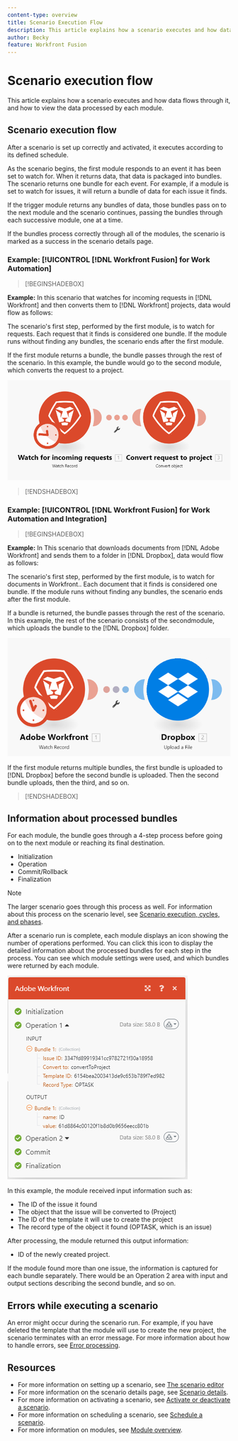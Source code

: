 ```yaml
---
content-type: overview
title: Scenario Execution Flow
description: This article explains how a scenario executes and how data flows through it. It also explains where you can find information about your processed data and how to read it.
author: Becky
feature: Workfront Fusion
---
```

# Scenario execution flow

<!--audited: 09/2024-->

This article explains how a scenario executes and how data flows through it, and how to view the data processed by each module.

## Scenario execution flow

After a scenario is set up correctly and activated, it executes according to its defined schedule.

As the scenario begins, the first module responds to an event it has been set to watch for. When it returns data, that data is packaged into bundles. The scenario returns one bundle for each event. For example, if a module is set to watch for issues, it will return a bundle of data for each issue it finds. 

If the trigger module returns any bundles of data, those bundles pass on to the next module and the scenario continues, passing the bundles through each successive module, one at a time.

If the bundles process correctly through all of the modules, the scenario is marked as a success in the scenario details page.

### Example: [!UICONTROL [!DNL Workfront Fusion] for Work Automation]

>[!BEGINSHADEBOX]

**Example:** In this scenario that watches for incoming requests in [!DNL Workfront] and then converts them to [!DNL Workfront] projects, data would flow as follows:

The scenario's first step, performed by the first module, is to watch for requests. Each request that it finds is considered one bundle. If the module runs without finding any bundles, the scenario ends after the first module.

If the first module returns a bundle, the bundle passes through the rest of the scenario. In this example, the bundle would go to the second module, which converts the request to a project.

![](assets/example-execution-flow-wf-only.png)

>[!ENDSHADEBOX]

### Example: [!UICONTROL [!DNL Workfront Fusion] for Work Automation and Integration]

>[!BEGINSHADEBOX]

**Example:** In This scenario that downloads documents from [!DNL Adobe Workfront] and sends them to a folder in [!DNL Dropbox], data would flow as follows:

The scenario's first step, performed by the first module, is to watch for documents in Workfront.. Each document that it finds is considered one bundle. If the module runs without finding any bundles, the scenario ends after the first module.

If a bundle is returned, the bundle passes through the rest of the scenario. In this example, the rest of the scenario consists of the secondmodule, which uploads the bundle to the [!DNL Dropbox] folder.

![](assets/example-execution-flow-wf-dropbox.png)

If the first module returns multiple bundles, the first bundle is uploaded to [!DNL Dropbox] before the second bundle is uploaded. Then the second bundle uploads, then the third, and so on.

>[!ENDSHADEBOX]

## Information about processed bundles

For each module, the bundle goes through a 4-step process before going on to the next module or reaching its final destination. 

* Initialization
* Operation
* Commit/Rollback
* Finalization

>[!NOTE]
>
>The larger scenario goes through this process as well. For information about this process on the scenario level, see [Scenario execution, cycles, and phases](/help/workfront-fusion/references/scenarios/scenario-execution-cycles-phases.md).

After a scenario run is complete, each module displays an icon showing the number of operations performed. You can click this icon to display the detailed information about the processed bundles for each step in the process. You can see which module settings were used, and which bundles were returned by each module.

![](assets/Info-processed-bundles.png)

In this example, the module received input information such as:

* The ID of the issue it found
* The object that the issue will be converted to (Project)
* The ID of the template it will use to create the project
* The record type of the object it found (OPTASK, which is an issue)

After processing, the module returned this output information:

* ID of the newly created project.

If the module found more than one issue, the information is captured for each bundle separately. There would be an Operation 2 area with input and output sections describing the second bundle, and so on.

## Errors while executing a scenario

An error might occur during the scenario run. For example, if you have deleted the template that the module will use to create the new project, the scenario terminates with an error message. For more information about how to handle errors, see [Error processing](/help/workfront-fusion/references/errors/error-processing.md).

## Resources
* For more information on setting up a scenario, see [The scenario editor](/help/workfront-fusion/get-started-with-fusion/navigate-fusion/scenario-editor.md)
* For more information on the scenario details page, see [Scenario details](/help/workfront-fusion/get-started-with-fusion/navigate-fusion/scenario.details.md).
* For more information on activating a scenario, see [Activate or deactivate a scenario](/help/workfront-fusion/manage-scenarios/activate-deactivate-scenarios.md).
* For more information on scheduling a scenario, see [Schedule a scenario](/help/workfront-fusion/create-scenarios/config-scenarios-settings/schedule-a-scenario.md).
* For more information on modules, see [Module overview](/help/workfront-fusion/get-started-with-fusion/understand-fusion/module-overview.md).




